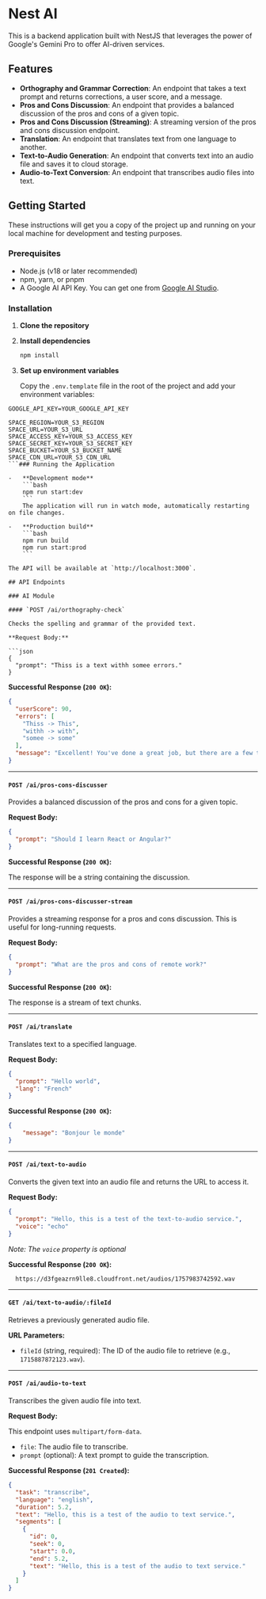 # Nest AI

This is a backend application built with NestJS that leverages the power of Google's Gemini Pro to offer AI-driven services.

## Features

- **Orthography and Grammar Correction**: An endpoint that takes a text prompt and returns corrections, a user score, and a message.
- **Pros and Cons Discussion**: An endpoint that provides a balanced discussion of the pros and cons of a given topic.
- **Pros and Cons Discussion (Streaming)**: A streaming version of the pros and cons discussion endpoint.
- **Translation**: An endpoint that translates text from one language to another.
- **Text-to-Audio Generation**: An endpoint that converts text into an audio file and saves it to cloud storage.
- **Audio-to-Text Conversion**: An endpoint that transcribes audio files into text.

## Getting Started

These instructions will get you a copy of the project up and running on your local machine for development and testing purposes.

### Prerequisites

- Node.js (v18 or later recommended)
- npm, yarn, or pnpm
- A Google AI API Key. You can get one from [Google AI Studio](https://aistudio.google.com/).

### Installation

1.  **Clone the repository**

2.  **Install dependencies**
    ```bash
    npm install
    ```

3.  **Set up environment variables**

    Copy the `.env.template` file in the root of the project and add your environment variables:

```env
GOOGLE_API_KEY=YOUR_GOOGLE_API_KEY

SPACE_REGION=YOUR_S3_REGION
SPACE_URL=YOUR_S3_URL
SPACE_ACCESS_KEY=YOUR_S3_ACCESS_KEY
SPACE_SECRET_KEY=YOUR_S3_SECRET_KEY
SPACE_BUCKET=YOUR_S3_BUCKET_NAME
SPACE_CDN_URL=YOUR_S3_CDN_URL 
```### Running the Application

-   **Development mode**
    ```bash
    npm run start:dev
    ```
    The application will run in watch mode, automatically restarting on file changes.

-   **Production build**
    ```bash
    npm run build
    npm run start:prod
    ```

The API will be available at `http://localhost:3000`.

## API Endpoints

### AI Module

#### `POST /ai/orthography-check`

Checks the spelling and grammar of the provided text.

**Request Body:**

```json
{
  "prompt": "Thiss is a text withh somee errors."
}
```

**Successful Response (`200 OK`):**

```json
{
  "userScore": 90,
  "errors": [
    "Thiss -> This",
    "withh -> with",
    "somee -> some"
  ],
  "message": "Excellent! You've done a great job, but there are a few things to improve."
}
```

---

#### `POST /ai/pros-cons-discusser`

Provides a balanced discussion of the pros and cons for a given topic.

**Request Body:**

```json
{
  "prompt": "Should I learn React or Angular?"
}
```

**Successful Response (`200 OK`):**

The response will be a string containing the discussion.

---

#### `POST /ai/pros-cons-discusser-stream`

Provides a streaming response for a pros and cons discussion. This is useful for long-running requests.

**Request Body:**

```json
{
  "prompt": "What are the pros and cons of remote work?"
}
```

**Successful Response (`200 OK`):**

The response is a stream of text chunks.

---

#### `POST /ai/translate`

Translates text to a specified language.

**Request Body:**

```json
{
  "prompt": "Hello world",
  "lang": "French"
}
```

**Successful Response (`200 OK`):**

```json
{
    "message": "Bonjour le monde"
}
```

---

#### `POST /ai/text-to-audio`

Converts the given text into an audio file and returns the URL to access it.

**Request Body:**

```json
{
  "prompt": "Hello, this is a test of the text-to-audio service.",
  "voice": "echo"
}
```
*Note: The `voice` property is optional*

**Successful Response (`200 OK`):**

```
  https://d3fgeazrn9lle8.cloudfront.net/audios/1757983742592.wav
```

---

#### `GET /ai/text-to-audio/:fileId`

Retrieves a previously generated audio file.

**URL Parameters:**

- `fileId` (string, required): The ID of the audio file to retrieve (e.g., `1715887872123.wav`).

---

#### `POST /ai/audio-to-text`

Transcribes the given audio file into text.

**Request Body:**

This endpoint uses `multipart/form-data`.

- `file`: The audio file to transcribe.
- `prompt` (optional): A text prompt to guide the transcription.

**Successful Response (`201 Created`):**

```json
{
  "task": "transcribe",
  "language": "english",
  "duration": 5.2,
  "text": "Hello, this is a test of the audio to text service.",
  "segments": [
    {
      "id": 0,
      "seek": 0,
      "start": 0.0,
      "end": 5.2,
      "text": "Hello, this is a test of the audio to text service."
    }
  ]
}
```

